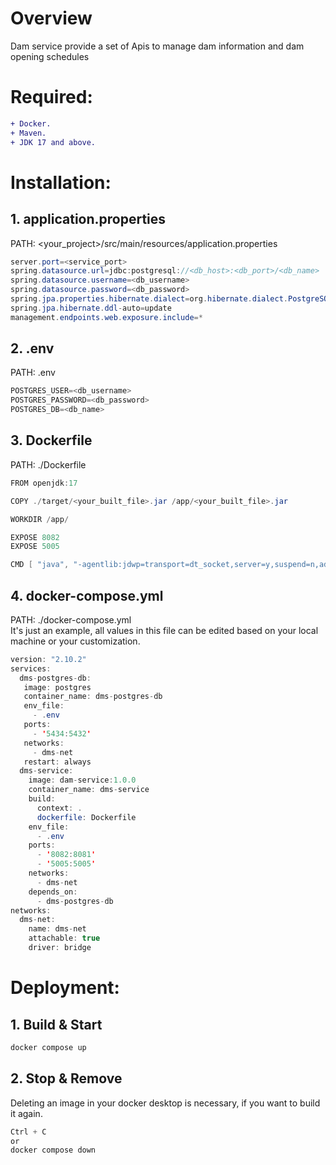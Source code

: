 # Overview
Dam service provide a set of Apis to manage dam information and dam opening schedules
# Required:
```diff
+ Docker.
+ Maven.
+ JDK 17 and above.
```
# Installation:
## 1. application.properties
PATH: <your_project>/src/main/resources/application.properties
```java
server.port=<service_port>
spring.datasource.url=jdbc:postgresql://<db_host>:<db_port>/<db_name>
spring.datasource.username=<db_username>
spring.datasource.password=<db_password>
spring.jpa.properties.hibernate.dialect=org.hibernate.dialect.PostgreSQLDialect
spring.jpa.hibernate.ddl-auto=update
management.endpoints.web.exposure.include=*
```
## 2. .env
PATH: .env
```java
POSTGRES_USER=<db_username>
POSTGRES_PASSWORD=<db_password>
POSTGRES_DB=<db_name>
```
## 3. Dockerfile
PATH: ./Dockerfile
```java
FROM openjdk:17

COPY ./target/<your_built_file>.jar /app/<your_built_file>.jar

WORKDIR /app/

EXPOSE 8082
EXPOSE 5005

CMD [ "java", "-agentlib:jdwp=transport=dt_socket,server=y,suspend=n,address=*:5005", "-jar", "/app/<your_built_file>.jar" ]
```
## 4. docker-compose.yml
PATH: ./docker-compose.yml <br/>
It's just an example, all values in this file can be edited based on your local machine or your customization.
```java
version: "2.10.2"
services:
  dms-postgres-db:
   image: postgres
   container_name: dms-postgres-db
   env_file:
     - .env
   ports:
     - '5434:5432'
   networks:
     - dms-net
   restart: always
  dms-service:
    image: dam-service:1.0.0
    container_name: dms-service
    build:
      context: .
      dockerfile: Dockerfile
    env_file:
      - .env
    ports:
      - '8082:8081'
      - '5005:5005'
    networks:
      - dms-net
    depends_on:
      - dms-postgres-db
networks:
  dms-net:
    name: dms-net
    attachable: true
    driver: bridge
```

# Deployment:
## 1. Build & Start
```java
docker compose up
```
## 2. Stop & Remove
Deleting an image in your docker desktop is necessary, if you want to build it again. 
```java
Ctrl + C 
or 
docker compose down
```

